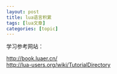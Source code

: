 ```yaml
---
layout: post
title: lua语言积累 
tags: [lua文章]
categories: [topic]
---
```

<p>学习参考网站：</p>
<p><a href="http://book.luaer.cn/" target="_blank" rel="external noopener noreferrer">http://book.luaer.cn/</a><br/><a href="http://lua-users.org/wiki/TutorialDirectory" target="_blank" rel="external noopener noreferrer">http://lua-users.org/wiki/TutorialDirectory</a></p>